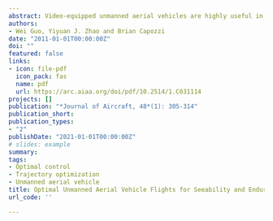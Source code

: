 ```yaml
---
abstract: Video-equipped unmanned aerial vehicles are highly useful in missions of surveillance, monitoring, and sensing. In these flights, the unmanned aerial vehicles must maintain the ability to see the targets as well as to save energy for prolonged endurance. This paper examines basic patterns of unmanned aerial vehicle flights that can maximize the ability to see targets, or “seeability,” and/or minimize power consumptions to assist unmanned aerial vehicle mission planning. In this paper, a point-mass model is used to describe unmanned aerial vehicle motions. A seeability model is established that peaks when the unmanned aerial vehicle is flying at a certain angle from the normal vector perpendicular to the surface of the target. Unmanned aerial vehicle flights are formulated as nonlinear periodic optimal control problems. The performance indices are selected to maximize the average seeability, to minimize the average power consumption, or to achieve a balance of the two. Motion constraints due to unmanned aerial vehicle performance capabilities and safety are imposed. The effects of different levels of constant wind velocities are considered. These nonlinear optimal control problems are converted into parameter optimization for numerical solutions. Extensive numerical solutions are obtained for unmanned aerial vehicle level flights with constant airspeeds and variable airspeeds, as well as three-dimensional flights. Clear tradeoffs between maximum seeability and minimum power are established.
authors: 
- Wei Guo, Yiyuan J. Zhao and Brian Capozzi
date: "2011-01-01T00:00:00Z"
doi: ""
featured: false
links:
- icon: file-pdf
  icon_pack: fas
  name: pdf
  url: https://arc.aiaa.org/doi/pdf/10.2514/1.C031114
projects: []
publication: "*Journal of Aircraft, 48*(1): 305-314"
publication_short: 
publication_types:
- "2"
publishDate: "2021-01-01T00:00:00Z"
# slides: example
summary: 
tags:
- Optimal control
- Trajectory optimization
- Unmanned aerial vehicle
title: Optimal Unmanned Aerial Vehicle Flights for Seeability and Endurance in Winds
url_code: ''

---
```



